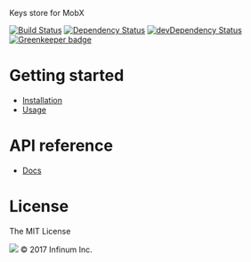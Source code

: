 Keys store for MobX

[![Build Status](https://travis-ci.org/infinum/mobx-keys-store.svg?branch=master)](https://travis-ci.org/infinum/mobx-keys-store)
[![Dependency Status](https://david-dm.org/infinum/mobx-keys-store.svg)](https://david-dm.org/infinum/mobx-keys-store)
[![devDependency Status](https://david-dm.org/infinum/mobx-keys-store/dev-status.svg)](https://david-dm.org/infinum/mobx-keys-store#info=devDependencies)
[![Greenkeeper badge](https://badges.greenkeeper.io/infinum/mobx-keys-store.svg)](https://greenkeeper.io/)

# Getting started

* [Installation](https://github.com/infinum/mobx-keys-store/wiki/Installation)
* [Usage](https://github.com/infinum/mobx-keys-store/wiki/Usage)

# API reference

* [Docs](https://github.com/infinum/mobx-keys-store/wiki/API-reference)

# License

The MIT License

![](https://assets.infinum.co/assets/brand-logo-9e079bfa1875e17c8c1f71d1fee49cf0.svg) © 2017 Infinum Inc.
